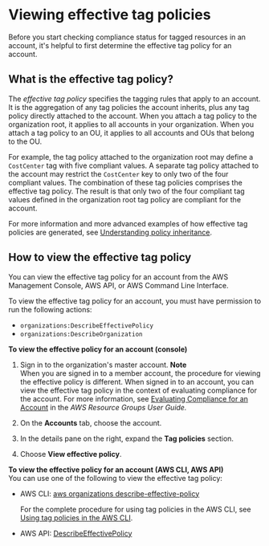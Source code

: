 # Viewing effective tag policies<a name="orgs_manage_policies_tag-policies-effective"></a>

Before you start checking compliance status for tagged resources in an account, it's helpful to first determine the effective tag policy for an account\.

## What is the effective tag policy?<a name="effective-tag-policy-defined"></a>

The *effective tag policy* specifies the tagging rules that apply to an account\. It is the aggregation of any tag policies the account inherits, plus any tag policy directly attached to the account\. When you attach a tag policy to the organization root, it applies to all accounts in your organization\. When you attach a tag policy to an OU, it applies to all accounts and OUs that belong to the OU\. 

For example, the tag policy attached to the organization root may define a `CostCenter` tag with five compliant values\. A separate tag policy attached to the account may restrict the `CostCenter` key to only two of the four compliant values\. The combination of these tag policies comprises the effective tag policy\. The result is that only two of the four compliant tag values defined in the organization root tag policy are compliant for the account\.

For more information and more advanced examples of how effective tag policies are generated, see [Understanding policy inheritance](orgs_manage_policies_inheritance.md)\.

## How to view the effective tag policy<a name="how-to-view-effective-tag-policy"></a>

You can view the effective tag policy for an account from the AWS Management Console, AWS API, or AWS Command Line Interface\.

To view the effective tag policy for an account, you must have permission to run the following actions:
+ `organizations:DescribeEffectivePolicy`
+ `organizations:DescribeOrganization`

**To view the effective policy for an account \(console\)**

1. Sign in to the organization's master account\.
**Note**  
When you are signed in to a member account, the procedure for viewing the effective policy is different\. When signed in to an account, you can view the effective tag policy in the context of evaluating compliance for the account\. For more information, see [ Evaluating Compliance for an Account](https://docs.aws.amazon.com/ARG/latest/userguide/tag-policies-arg-finding-noncompliant-tags.html) in the *AWS Resource Groups User Guide\.*

1. On the **Accounts** tab, choose the account\.

1. In the details pane on the right, expand the **Tag policies** section\.

1. Choose **View effective policy**\.

**To view the effective policy for an account \(AWS CLI, AWS API\)**  
You can use one of the following to view the effective tag policy:
+ AWS CLI: [aws organizations describe\-effective\-policy](https://docs.aws.amazon.com/cli/latest/reference/organizations/describe-effective-policy.html)

  For the complete procedure for using tag policies in the AWS CLI, see [Using tag policies in the AWS CLI](tag-policy-cli.md)\.
+ AWS API: [DescribeEffectivePolicy](https://docs.aws.amazon.com/organizations/latest/APIReference/API_DescribeEffectivePolicy.html)
